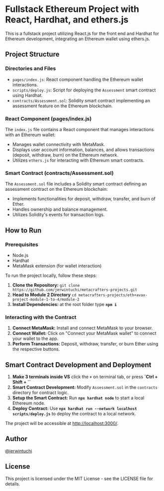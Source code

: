 # Fullstack Ethereum Project with React, Hardhat, and ethers.js

This is a fullstack project utilizing React.js for the front end and Hardhat for Ethereum development, integrating an Ethereum wallet using ethers.js.

## Project Structure

### Directories and Files

- `pages/index.js`: React component handling the Ethereum wallet interactions.
- `scripts/deploy.js`: Script for deploying the `Assessment` smart contract using Hardhat.
- `contracts/Assessment.sol`: Solidity smart contract implementing an assessment feature on the Ethereum blockchain.

### React Component (pages/index.js)

The `index.js` file contains a React component that manages interactions with an Ethereum wallet:

- Manages wallet connectivity with MetaMask.
- Displays user account information, balances, and allows transactions (deposit, withdraw, burn) on the Ethereum network.
- Utilizes `ethers.js` for interacting with Ethereum smart contracts.

### Smart Contract (contracts/Assessment.sol)

The `Assessment.sol` file includes a Solidity smart contract defining an assessment contract on the Ethereum blockchain:

- Implements functionalities for deposit, withdraw, transfer, and burn of Ether.
- Handles ownership and balance management.
- Utilizes Solidity's events for transaction logs.

## How to Run

### Prerequisites

- Node.js
- Hardhat
- MetaMask extension (for wallet interaction)

To run the project locally, follow these steps:

1. **Clone the Repository:** `git clone https://github.com/jerwintuchi/metacrafters-projects.git`
2. **Head to Module 2 Directory** `cd metacrafters-projects/eth+avax-project-module-1-to-4/module-2`
3. **Install Dependencies:** at the root folder type **`npm i`**

### Interacting with the Contract

1. **Connect MetaMask:** Install and connect MetaMask to your browser.
2. **Connect Wallet:** Click on "Connect your MetaMask wallet" to connect your wallet to the app.
3. **Perform Transactions:** Deposit, withdraw, transfer, or burn Ether using the respective buttons.

## Smart Contract Development and Deployment

1. **Make 3 terminals inside VS** click the **`+`** on terminal tab, or press **`Ctrl + Shift + ``**
2. **Smart Contract Development:** Modify `Assessment.sol` in the `contracts` directory for contract logic.
3. **Setup the Smart Contract:** Run **`npx hardhat node`** to start a local Ethereum node.
4. **Deploy Contract:** Use **`npx hardhat run --network localhost scripts/deploy.js`** to deploy the contract to a local network.

The project will be accessible at [http://localhost:3000/](http://localhost:3000/).

## Author

[@jerwintuchi](https://github.com/jerwintuchi)

## License

This project is licensed under the MIT License - see the LICENSE file for details.
